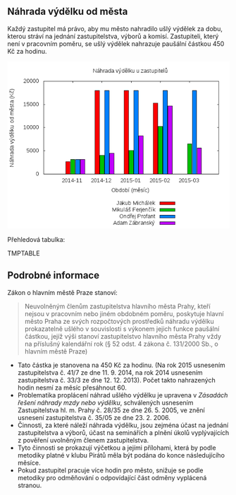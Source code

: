 Náhrada výdělku od města
------------------------

Každý zastupitel má právo, aby mu město nahradilo ušlý výdělek za dobu, kterou 
stráví na jednání zastupitelstva, výborů a komisí. Zastupiteli, který není 
v pracovním poměru, se ušlý výdělek nahrazuje paušální částkou 450 Kč za hodinu.

![Náhrada výdělku od města podle jednotlivých zastupitelů](graf.png)

Přehledová tabulka:

TMPTABLE

Podrobné informace
------------------

Zákon o hlavním městě Praze stanoví:

> Neuvolněným členům zastupitelstva hlavního města Prahy, kteří nejsou v pracovním nebo jiném obdobném poměru, poskytuje hlavní město Praha ze svých rozpočtových prostředků náhradu výdělku prokazatelně ušlého v souvislosti s výkonem jejich funkce paušální částkou, jejíž výši stanoví zastupitelstvo hlavního města Prahy vždy na příslušný kalendářní rok (§ 52 odst. 4 zákona č. 131/2000 Sb., o hlavním městě Praze)

* Tato částka je stanovena na 450 Kč za hodinu. (Na rok 2015 usnesením zastupitelstva č. 41/7 ze dne 11. 9. 2014, na rok 2014 usnesením zastupitelstva č. 33/3 ze dne 12. 12. 2013). Počet takto nahrazených hodin nesmí za měsíc přesáhnout 60.
* Problematika proplácení náhrad ušlého výdělku je upravena v *Zásadách řešení náhrady mzdy nebo výdělku*, schválených usnesením Zastupitelstva hl. m. Prahy č. 28/35 ze dne 26. 5. 2005, ve znění usnesení zastupitelstva č. 35/05 ze dne 23. 2. 2006. 
* Činnosti, za které náleží náhrada výdělku, jsou zejména účast na jednání zastupitelstva a výborů, účast na seminářích a plnění úkolů vyplývajících z pověření uvolněným členem zastupitelstva. 
* Tyto činnosti se prokazují výčetkou a jejími přílohami, která by podle metodiky platné v klubu Pirátů měla být podána do konce následujícího měsíce. 
* Pokud zastupitel pracuje více hodin pro město, snižuje se podle metodiky pro odměňování o odpovídající část odměny vyplácená stranou.
